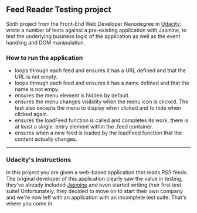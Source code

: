 ## Feed Reader Testing project

Sixth project from the Front-End Web Developer Nanodegree in <a href="https://www.udacity.com" target="_blank">Udacity</a>:
<br>
wrote a number of tests against a pre-existing application with Jasmine, to test the underlying business logic of the application as well as the event handling and DOM manipulation.

### How to run the application

- loops through each feed and ensures it has a URL defined and that the URL is not empty.
- loops through each feed and ensures it has a name defined and that the name is not empy.
- ensures the menu element is hidden by default.
- ensures the menu changes visibility when the menu icon is clicked. The test also excepts the menu to display when clicked and to hide when clicked again.
- ensures the loadFeed function is called and completes its work, there is at least a single .entry element within the .feed container. 
- ensures when a new feed is loaded by the loadFeed function that the content actually changes. 


------------------------------------

### Udacity's instructions

In this project you are given a web-based application that reads RSS feeds. The original developer of this application clearly saw the value in testing, they've already included [Jasmine](http://jasmine.github.io/) and even started writing their first test suite! Unfortunately, they decided to move on to start their own company and we're now left with an application with an incomplete test suite. That's where you come in.
